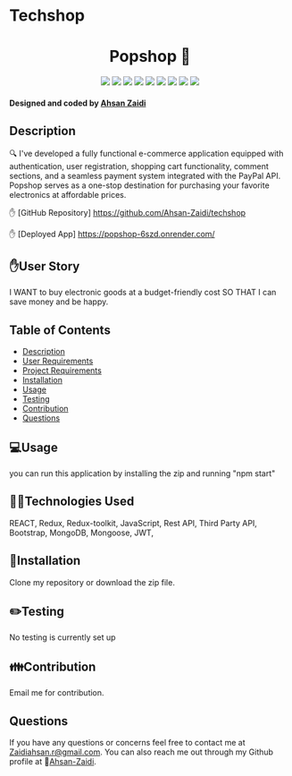 # Techshop

<h1 align="center"> Popshop 👋</h1>
  
<p align="center">
    <img src="https://img.shields.io/badge/Javascript-yellow" />
    <img src="https://img.shields.io/badge/express-orange" />
    <img src="https://img.shields.io/badge/Mongoose-red"  />
    <img src="https://img.shields.io/badge/MongoDB-yellow"  />
    <img src="https://img.shields.io/badge/React-blue"  />
    <img src="https://img.shields.io/badge/Redux-red"  />
    <img src="https://img.shields.io/badge/dotenv-green" />
    <img src="https://img.shields.io/badge/Jwt-blue" />
    <img src="https://img.shields.io/badge/Bootstrap-purple" />
</p>
   
<h4>Designed and coded by <a href="https://github.com/Ahsan-Zaidi">Ahsan Zaidi</a></h4> 

## Description

🔍 I've developed a fully functional e-commerce application equipped with authentication, user registration, shopping cart functionality, comment sections, and a seamless payment system integrated with the PayPal API. Popshop serves as a one-stop destination for purchasing your favorite electronics at affordable prices.

✋ [GitHub Repository] https://github.com/Ahsan-Zaidi/techshop

✋ [Deployed App] https://popshop-6szd.onrender.com/

## ✋User Story

I WANT to buy electronic goods at a budget-friendly cost
SO THAT I can save money and be happy.

## Table of Contents
- [Description](#description)
- [User Requirements](#user-requirements)
- [Project Requirements](#project-requirements)
- [Installation](#installation)
- [Usage](#usage)
- [Testing](#testing)
- [Contribution](#contribution)
- [Questions](#questions)

## 💻Usage
  
you can run this application by installing the zip and running "npm start"

## 👨‍💻Technologies Used

REACT, 
Redux,
Redux-toolkit,
JavaScript, 
Rest API,
Third Party API,
Bootstrap,
MongoDB,
Mongoose,
JWT,

## 💾Installation

Clone my repository or download the zip file.

## ✏️Testing

No testing is currently set up

## 👪Contribution

Email me for contribution.

## Questions

 If you have any questions or concerns feel free to contact me at Zaidiahsan.r@gmail.com.
 You can also reach me out through my Github profile at  👋[Ahsan-Zaidi](https://github.com/Ahsan-Zaidi/).
